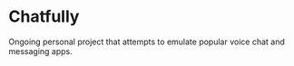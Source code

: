 # Chatfully

Ongoing personal project that attempts to emulate popular voice chat and messaging apps.




